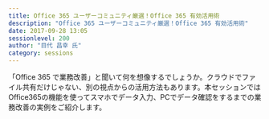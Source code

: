 ```yaml
---
title: Office 365 ユーザーコミュニティ厳選！Office 365 有効活用術
description: "Office 365 ユーザーコミュニティ厳選！Office 365 有効活用術"
date: 2017-09-28 13:05
sessionlevel: 200
author: "目代 昌幸 氏"
category: sessions
---
```

「Office 365 で業務改善」と聞いて何を想像するでしょうか。クラウドでファイル共有だけじゃない、別の視点からの活用方法もあります。本セッションではOffice365の機能を使ってスマホでデータ入力、PCでデータ確認をするまでの業務改善の実例をご紹介します。
